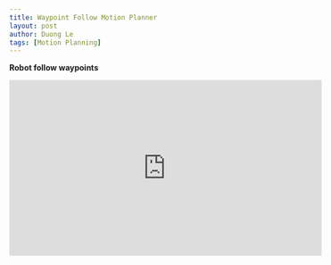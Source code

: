 ```yaml
---
title: Waypoint Follow Motion Planner
layout: post
author: Duong Le
tags: [Motion Planning]
---
```


<b>  Robot follow waypoints </b> 

<iframe width="560" height="315" src="https://www.youtube.com/embed/Q0Q7-mBJTRA?si=jx7WKVdBsQY16JnB" title="YouTube video player" frameborder="0" allow="accelerometer; autoplay; clipboard-write; encrypted-media; gyroscope; picture-in-picture; web-share" allowfullscreen></iframe>